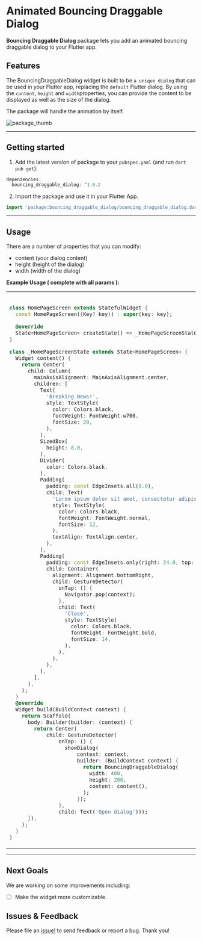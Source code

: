 <!--
This README describes the package. If you publish this package to pub.dev,
this README's contents appear on the landing page for your package.
For information about how to write a good package README, see the guide for
[writing package pages](https://dart.dev/guides/libraries/writing-package-pages).
For general information about developing packages, see the Dart guide for
[creating packages](https://dart.dev/guides/libraries/create-library-packages)
and the Flutter guide for
[developing packages and plugins](https://flutter.dev/developing-packages).
-->

# Animated Bouncing Draggable Dialog

**Bouncing Draggable Dialog** package lets you add an animated bouncing draggable dialog to your Flutter app.

## Features

The BouncingDraggableDialog widget is built to be `a unique dialog` that can be used in your Flutter app, replacing the `default` Flutter dialog. By using the `content`, `height` and `width`properties, you can provide the content to be displayed as well as the size of the dialog.

The package will handle the animation by itself.

![package_thumb](https://user-images.githubusercontent.com/68671238/184510724-1c908e69-83fa-4485-909f-95fbbb3c63d8.png)

<hr>

## Getting started

1. Add the latest version of package to your `pubspec.yaml` (and run `dart pub get`):

```dart
dependencies:
  bouncing_draggable_dialog: ^1.0.2
```

2. Import the package and use it in your Flutter App.

```dart
import 'package:bouncing_draggable_dialog/bouncing_draggable_dialog.dart';
```

<hr>

## Usage

There are a number of properties that you can modify:

- content (your dialog content)
- height (height of the dialog)
- width (width of the dialog)

**Example Usage ( complete with all params ):**

<table>
 <tr>
 <td>

```dart

class HomePageScreen extends StatefulWidget {
  const HomePageScreen({Key? key}) : super(key: key);

  @override
  State<HomePageScreen> createState() => _HomePageScreenState();
}

class _HomePageScreenState extends State<HomePageScreen> {
  Widget content() {
    return Center(
      child: Column(
        mainAxisAlignment: MainAxisAlignment.center,
        children: [
          Text(
            'Breaking News!',
            style: TextStyle(
              color: Colors.black,
              fontWeight: FontWeight.w700,
              fontSize: 20,
            ),
          ),
          SizedBox(
            height: 8.0,
          ),
          Divider(
            color: Colors.black,
          ),
          Padding(
            padding: const EdgeInsets.all(8.0),
            child: Text(
              'Lorem ipsum dolor sit amet, consectetur adipiscing elit, sed do eiusmod tempor incididunt ut labore et dolore magna aliqua. Ut enim ad minim veniam, quis nostrud exercitation ullamco laboris nisi ut aliquip ex ea commodo consequat.',
              style: TextStyle(
                color: Colors.black,
                fontWeight: FontWeight.normal,
                fontSize: 12,
              ),
              textAlign: TextAlign.center,
            ),
          ),
          Padding(
            padding: const EdgeInsets.only(right: 24.0, top: 8.0, bottom: 8.0),
            child: Container(
              alignment: Alignment.bottomRight,
              child: GestureDetector(
                onTap: () {
                  Navigator.pop(context);
                },
                child: Text(
                  'Close',
                  style: TextStyle(
                    color: Colors.black,
                    fontWeight: FontWeight.bold,
                    fontSize: 14,
                  ),
                ),
              ),
            ),
          ),
        ],
      ),
    );
  }
  @override
  Widget build(BuildContext context) {
    return Scaffold(
      body: Builder(builder: (context) {
        return Center(
            child: GestureDetector(
                onTap: () {
                  showDialog(
                      context: context,
                      builder: (BuildContext context) {
                        return BouncingDraggableDialog(
                          width: 400,
                          height: 200,
                          content: content(),
                        );
                      });
                },
                child: Text('Open dialog')));
      }),
    );
  }
}

```
   </td>
   <td>
     Here's what it looks like:

<hr>



https://user-images.githubusercontent.com/68671238/184511080-e57d0539-05e4-4eb7-bc30-b2ebf6d53966.mp4




   </td>
  </tr>
  </table>
<hr>

## Next Goals
We are working on some improvements including:

- [ ] Make the widget more customizable.

## Issues & Feedback
Please file an [issue!](https://github.com/aliMissaoui/Flutter-Package-Bouncing-Draggable-Dialog/issues) to send feedback or report a bug. Thank you!

```
